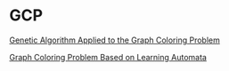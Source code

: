 # GCP

[Genetic Algorithm Applied to the Graph Coloring Problem](http://ceur-ws.org/Vol-841/submission_10.pdf)

[Graph Coloring Problem Based on Learning Automata](https://www.researchgate.net/publication/224506759_Graph_Coloring_Problem_Based_on_Learning_Automata)

